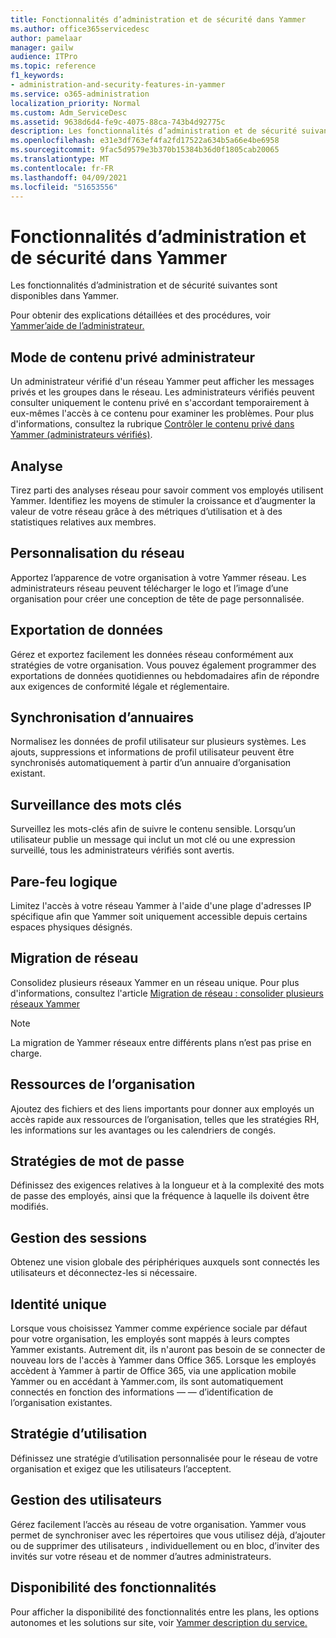 ```yaml
---
title: Fonctionnalités d’administration et de sécurité dans Yammer
ms.author: office365servicedesc
author: pamelaar
manager: gailw
audience: ITPro
ms.topic: reference
f1_keywords:
- administration-and-security-features-in-yammer
ms.service: o365-administration
localization_priority: Normal
ms.custom: Adm_ServiceDesc
ms.assetid: 9638d6d4-fe9c-4075-88ca-743b4d92775c
description: Les fonctionnalités d’administration et de sécurité suivantes sont disponibles dans Yammer.
ms.openlocfilehash: e31e3df763ef4fa2fd17522a634b5a66e4be6958
ms.sourcegitcommit: 9fac5d9579e3b370b15384b36d0f1805cab20065
ms.translationtype: MT
ms.contentlocale: fr-FR
ms.lasthandoff: 04/09/2021
ms.locfileid: "51653556"
---
```

# <a name="administration-and-security-features-in-yammer"></a>Fonctionnalités d’administration et de sécurité dans Yammer

Les fonctionnalités d’administration et de sécurité suivantes sont disponibles dans Yammer.
  
Pour obtenir des explications détaillées et des procédures, voir [Yammer’aide de l’administrateur.](/yammer/)

## <a name="admin-private-content-mode"></a>Mode de contenu privé administrateur

Un administrateur vérifié d'un réseau Yammer peut afficher les messages privés et les groupes dans le réseau. Les administrateurs vérifiés peuvent consulter uniquement le contenu privé en s'accordant temporairement à eux-mêmes l'accès à ce contenu pour examiner les problèmes. Pour plus d'informations, consultez la rubrique [Contrôler le contenu privé dans Yammer (administrateurs vérifiés)](/yammer/manage-security-and-compliance/monitor-private-content).

## <a name="analytics"></a>Analyse

Tirez parti des analyses réseau pour savoir comment vos employés utilisent Yammer. Identifiez les moyens de stimuler la croissance et d’augmenter la valeur de votre réseau grâce à des métriques d’utilisation et à des statistiques relatives aux membres.

## <a name="custom-network-branding"></a>Personnalisation du réseau

Apportez l’apparence de votre organisation à votre Yammer réseau. Les administrateurs réseau peuvent télécharger le logo et l’image d’une organisation pour créer une conception de tête de page personnalisée.

## <a name="data-export"></a>Exportation de données

Gérez et exportez facilement les données réseau conformément aux stratégies de votre organisation. Vous pouvez également programmer des exportations de données quotidiennes ou hebdomadaires afin de répondre aux exigences de conformité légale et réglementaire.
  
## <a name="directory-synchronization"></a>Synchronisation d’annuaires

Normalisez les données de profil utilisateur sur plusieurs systèmes. Les ajouts, suppressions et informations de profil utilisateur peuvent être synchronisés automatiquement à partir d’un annuaire d’organisation existant.

## <a name="keyword-monitoring"></a>Surveillance des mots clés

Surveillez les mots-clés afin de suivre le contenu sensible. Lorsqu’un utilisateur publie un message qui inclut un mot clé ou une expression surveillé, tous les administrateurs vérifiés sont avertis.

## <a name="logical-firewall"></a>Pare-feu logique

Limitez l'accès à votre réseau Yammer à l'aide d'une plage d'adresses IP spécifique afin que Yammer soit uniquement accessible depuis certains espaces physiques désignés.

## <a name="network-migration"></a>Migration de réseau

Consolidez plusieurs réseaux Yammer en un réseau unique. Pour plus d'informations, consultez l'article [Migration de réseau : consolider plusieurs réseaux Yammer](/yammer/configure-your-yammer-network/consolidate-multiple-yammer-networks)
  
> [!NOTE]
> La migration de Yammer réseaux entre différents plans n’est pas prise en charge. 

## <a name="organization-resources"></a>Ressources de l’organisation

Ajoutez des fichiers et des liens importants pour donner aux employés un accès rapide aux ressources de l’organisation, telles que les stratégies RH, les informations sur les avantages ou les calendriers de congés.
  
## <a name="password-policies"></a>Stratégies de mot de passe

Définissez des exigences relatives à la longueur et à la complexité des mots de passe des employés, ainsi que la fréquence à laquelle ils doivent être modifiés.
  
## <a name="session-management"></a>Gestion des sessions

Obtenez une vision globale des périphériques auxquels sont connectés les utilisateurs et déconnectez-les si nécessaire.

## <a name="single-identity"></a>Identité unique

Lorsque vous choisissez Yammer comme expérience sociale par défaut pour votre organisation, les employés sont mappés à leurs comptes Yammer existants. Autrement dit, ils n'auront pas besoin de se connecter de nouveau lors de l'accès à Yammer dans Office 365. Lorsque les employés accèdent à Yammer à partir de Office 365, via une application mobile Yammer ou en accédant à Yammer.com, ils sont automatiquement connectés en fonction des informations &mdash; &mdash; d’identification de l’organisation existantes.

## <a name="usage-policy"></a>Stratégie d’utilisation

Définissez une stratégie d’utilisation personnalisée pour le réseau de votre organisation et exigez que les utilisateurs l’acceptent.

## <a name="user-management"></a>Gestion des utilisateurs

Gérez facilement l’accès au réseau de votre organisation. Yammer vous permet de synchroniser avec les répertoires que vous utilisez déjà, d’ajouter ou de supprimer des utilisateurs , individuellement ou en bloc, d’inviter des invités sur votre réseau et de nommer d’autres administrateurs.

## <a name="feature-availability"></a>Disponibilité des fonctionnalités

Pour afficher la disponibilité des fonctionnalités entre les plans, les options autonomes et les solutions sur site, voir [Yammer description du service.](yammer-service-description.md)
